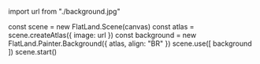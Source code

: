 import url from "./background.jpg"

const scene = new FlatLand.Scene(canvas)
const atlas = scene.createAtlas({ image: url })
const background = new FlatLand.Painter.Background({
    atlas, align: "BR"
})
scene.use([ background ])
scene.start()
